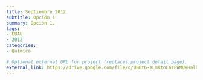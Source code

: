 ```yaml
---
title: Septiembre 2012
subtitle: Opción 1
summary: Opción 1.
tags:
- EBAU
- 2012
categories:
- Química

# Optional external URL for project (replaces project detail page).
external_link: https://drive.google.com/file/d/0B6t6-aLmKtoLazFWMU9Halhvbkk/view
---
```

